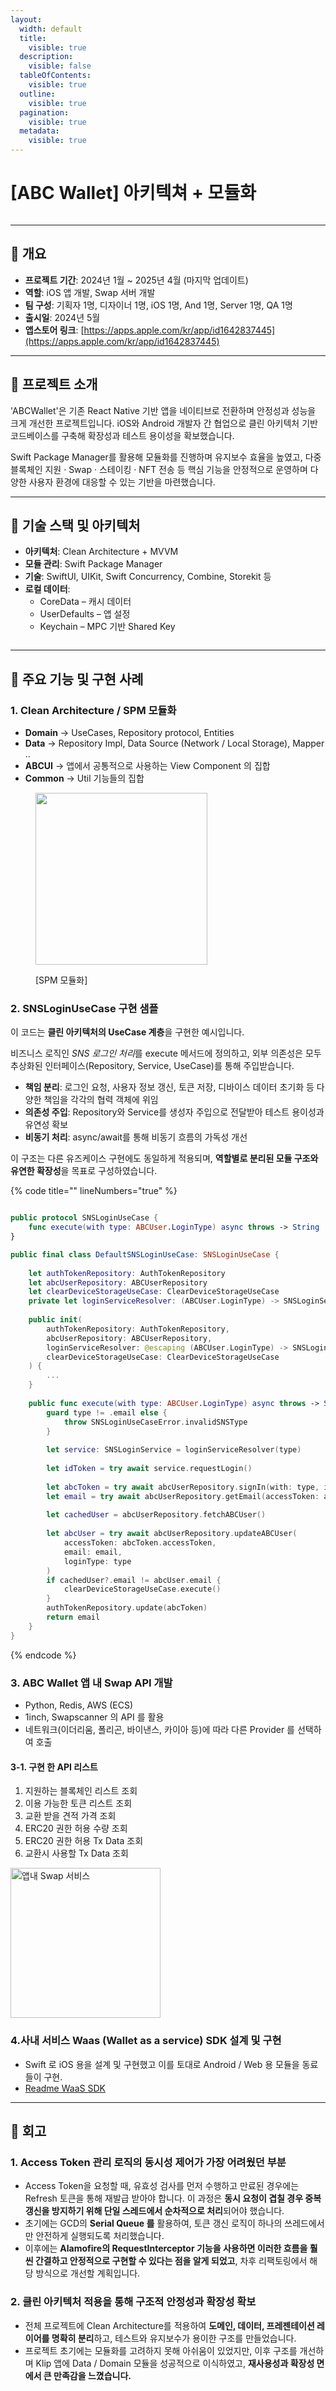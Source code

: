 ```yaml
---
layout:
  width: default
  title:
    visible: true
  description:
    visible: false
  tableOfContents:
    visible: true
  outline:
    visible: true
  pagination:
    visible: true
  metadata:
    visible: true
---
```


# \[ABC Wallet] 아키텍쳐 + 모듈화

<figure><img src="../.gitbook/assets/21547104-bf8b-431a-ba79-7a9ba97ebf00.png" alt=""><figcaption></figcaption></figure>

***

## **📌 개요**

* **프로젝트 기간**: 2024년 1월 \~ 2025년 4월 (마지막 업데이트)
* **역할**: iOS 앱 개발, Swap 서버 개발
* **팀 구성**: 기획자 1명, 디자이너 1명, iOS 1명, And 1명, Server 1명, QA 1명
* **출시일**: 2024년 5월
* **앱스토어 링크**: [https://apps.apple.com/kr/app/id1642837445](https://apps.apple.com/kr/app/id1642837445)

***

## **🧩 프로젝트 소개**

'ABCWallet'은 기존 React Native 기반 앱을 네이티브로 전환하며 안정성과 성능을 크게 개선한 프로젝트입니다. iOS와 Android 개발자 간 협업으로 클린 아키텍처 기반 코드베이스를 구축해 확장성과 테스트 용이성을 확보했습니다.&#x20;

Swift Package Manager를 활용해 모듈화를 진행하며 유지보수 효율을 높였고, 다중 블록체인 지원 · Swap · 스테이킹 · NFT 전송 등 핵심 기능을 안정적으로 운영하며 다양한 사용자 환경에 대응할 수 있는 기반을 마련했습니다.

***

## **🔧 기술 스택 및 아키텍처**

* **아키텍처**: Clean Architecture + MVVM
* **모듈 관리**: Swift Package Manager
* **기술**: SwiftUI, UIKit, Swift Concurrency, Combine, Storekit 등
* **로컬 데이터**:
  * CoreData – 캐시 데이터
  * UserDefaults – 앱 설정
  * Keychain – MPC 기반 Shared Key

<figure><img src="../.gitbook/assets/image (2).png" alt=""><figcaption></figcaption></figure>

***

## **🚀 주요 기능 및 구현 사례**

### **1. Clean Architecture / SPM 모듈화**

* **Domain** → UseCases, Repository protocol, Entities
* **Data** → Repository Impl, Data Source (Network / Local Storage), Mapper ..
* **ABCUI** → 앱에서 공통적으로 사용하는 View Component 의 집합
* **Common** → Util 기능들의 집합

<div align="left"><figure><img src="../.gitbook/assets/image 1 (1).png" alt="" width="275"><figcaption><p>[SPM 모듈화]</p></figcaption></figure></div>

### **2. SNSLoginUseCase 구현 샘플**

이 코드는 **클린 아키텍처의 UseCase 계층**을 구현한 예시입니다.

비즈니스 로직인 _SNS 로그인 처&#xB9AC;_&#xB97C; execute 메서드에 정의하고, 외부 의존성은 모두 추상화된 인터페이스(Repository, Service, UseCase)를 통해 주입받습니다.

* **책임 분리**: 로그인 요청, 사용자 정보 갱신, 토큰 저장, 디바이스 데이터 초기화 등 다양한 책임을 각각의 협력 객체에 위임
* **의존성 주입**: Repository와 Service를 생성자 주입으로 전달받아 테스트 용이성과 유연성 확보
* **비동기 처리**: async/await를 통해 비동기 흐름의 가독성 개선

이 구조는 다른 유즈케이스 구현에도 동일하게 적용되며, **역할별로 분리된 모듈 구조와 유연한 확장성**을 목표로 구성하였습니다.

{% code title="" lineNumbers="true" %}
```swift

public protocol SNSLoginUseCase {
    func execute(with type: ABCUser.LoginType) async throws -> String
}

public final class DefaultSNSLoginUseCase: SNSLoginUseCase {
    
    let authTokenRepository: AuthTokenRepository
    let abcUserRepository: ABCUserRepository
    let clearDeviceStorageUseCase: ClearDeviceStorageUseCase
    private let loginServiceResolver: (ABCUser.LoginType) -> SNSLoginService
    
    public init(
        authTokenRepository: AuthTokenRepository,
        abcUserRepository: ABCUserRepository,
        loginServiceResolver: @escaping (ABCUser.LoginType) -> SNSLoginService,
        clearDeviceStorageUseCase: ClearDeviceStorageUseCase
    ) {
        ...
    }
    
    public func execute(with type: ABCUser.LoginType) async throws -> String {
        guard type != .email else {
            throw SNSLoginUseCaseError.invalidSNSType
        }
        
        let service: SNSLoginService = loginServiceResolver(type)
        
        let idToken = try await service.requestLogin()
        
        let abcToken = try await abcUserRepository.signIn(with: type, idToken: idToken)
        let email = try await abcUserRepository.getEmail(accessToken: abcToken.accessToken)
        
        let cachedUser = abcUserRepository.fetchABCUser()
        
        let abcUser = try await abcUserRepository.updateABCUser(
            accessToken: abcToken.accessToken,
            email: email,
            loginType: type
        )
        if cachedUser?.email != abcUser.email {
            clearDeviceStorageUseCase.execute()
        }
        authTokenRepository.update(abcToken)
        return email
    }
}

```
{% endcode %}

### 3. ABC Wallet 앱 내 Swap API 개발

* Python, Redis, AWS (ECS)
* 1inch, Swapscanner 의 API 를 활용
* 네트워크(이더리움, 폴리곤, 바이낸스, 카이아 등)에 따라 다른 Provider 를 선택하여 호출

#### 3-1. 구현 한 API 리스트

1. 지원하는 블록체인 리스트 조회
2. 이용 가능한 토큰 리스트 조회
3. 교환 받을 견적 가격 조회
4. ERC20 권한 허용 수량 조회
5. ERC20 권한 허용 Tx Data 조회
6. 교환시 사용할 Tx Data 조회

<div align="left"><img src="../.gitbook/assets/ScreenRecording_09-04-2025_10-20-17_1.gif" alt="앱내 Swap 서비스" width="240"></div>

### 4.사내 서비스 Waas (Wallet as a service) SDK 설계 및 구현

* Swift 로 iOS 용을 설계 및 구현했고 이를 토대로 Android / Web 용 모듈을 동료들이 구현.
* [Readme WaaS SDK](waas-sdk.md)

***

## **🧠 회고**

### **1. Access Token 관리 로직의 동시성 제어가 가장 어려웠던 부분**

* Access Token을 요청할 때, 유효성 검사를 먼저 수행하고 만료된 경우에는 Refresh 토큰을 통해 재발급 받아야 합니다. 이 과정은 **동시 요청이 겹칠 경우 중복 갱신을 방지하기 위해 단일 스레드에서 순차적으로 처리**되어야 했습니다.
* 초기에는 GCD의 **Serial Queue 를** 활용하여, 토큰 갱신 로직이 하나의 쓰레드에서만 안전하게 실행되도록 처리했습니다.
* 이후에는 **Alamofire의 RequestInterceptor 기능을 사용하면 이러한 흐름을 훨씬 간결하고 안정적으로 구현할 수 있다는 점을 알게 되었고**, 차후 리팩토링에서 해당 방식으로 개선할 계획입니다.

### **2. 클린 아키텍처 적용을 통해 구조적 안정성과 확장성 확보**

* 전체 프로젝트에 Clean Architecture를 적용하여 **도메인, 데이터, 프레젠테이션 레이어를 명확히 분리**하고, 테스트와 유지보수가 용이한 구조를 만들었습니다.
* 프로젝트 초기에는 모듈화를 고려하지 못해 아쉬움이 있었지만, 이후 구조를 개선하며 Klip 앱에 Data / Domain 모듈을 성공적으로 이식하였고, **재사용성과 확장성 면에서 큰 만족감을 느꼈습니다.**

